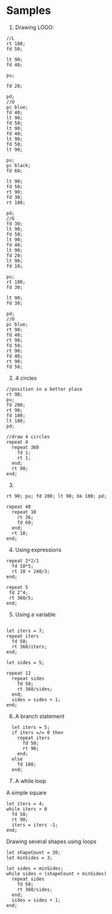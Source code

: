 
# Samples
1. Drawing LOGO:
```
//L
rt 180;
fd 50;

lt 90;
fd 40;

pu;

fd 20;

pd;
//O
pc blue;
fd 40;
lt 90;
fd 50;
lt 90;
fd 40;
lt 90;
fd 50;
lt 90;

pu;
pc black;
fd 60;

lt 90;
fd 50;
rt 90;
fd 30;
rt 180;

pd;
//G
fd 30;
lt 90;
fd 50;
lt 90;
fd 40;
lt 90;
fd 20;
lt 90;
fd 10;

pu;
rt 180;
fd 30;

lt 90;
fd 30;

pd;
//O
pc blue;
rt 90;
fd 40;
rt 90;
fd 50;
rt 90;
fd 40;
rt 90;
fd 50;
```


2. 4 circles

```
//position in a better place
rt 90;
pu;
fd 200;
rt 90;
fd 100;
lt 180;
pd;

//draw 4 circles
repeat 4
  repeat 360
    fd 1;
    rt 1;
  end;
  rt 90;
end;
```

3. 

```
rt 90; pu; fd 200; lt 90; bk 100; pd; 

repeat 40
  repeat 10
    rt 36;
    fd 60;
  end;
  rt 18;
end;
```

4. Using expressions
```
repeat 2*2/1
  fd 10*5;
  rt 10 + 240/3;
end;
```

```
repeat 5
 fd 2^4;
 rt 360/5;
end;
```

5. Using a variable

```

let iters = 7;
repeat iters
  fd 50;
  rt 360/iters;
end;
```

```
let sides = 5;

repeat 12
  repeat sides
    fd 50;
    rt 360/sides;
  end;
  sides = sides + 1;
end;
```

6. A branch statement

```
  let iters = 5;
  if iters =/= 0 then
    repeat iters
      fd 50;
      rt 90;
    end;
  else
    fd 100;
  end;
```

7. A while loop

A simple square
```
let iters = 4;
while iters > 0
  fd 50;
  rt 90;
  iters = iters -1;
end;
```

Drawing several shapes using loops
```
let shapeCount = 20;
let minSides = 3;

let sides = minSides;
while sides < (shapeCount + minSides)
  repeat sides
    fd 50;
    rt 360/sides;
  end;
  sides = sides + 1;
end;
```